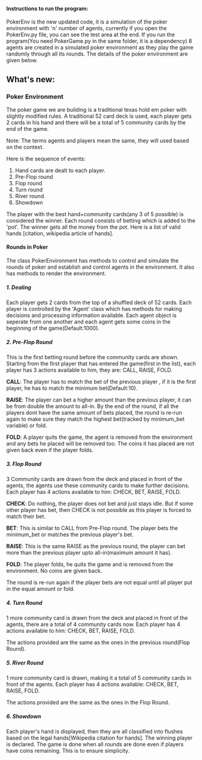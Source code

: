 #### Instructions to run the program:


PokerEnv is the new updated code, it is a simulation of the poker environment with 'n' number of agents, currently if you open the PokerEnv.py file, you can see the test area at the end. If you run the program(You need PokerGame.py in the same folder, it is a dependency) 8 agents are created in a simulated poker environment as they play the game randomly through all its rounds.
The details of the poker environment are given below.







## What's new:

### Poker Environment


The poker game we are building is a traditional texas hold em poker with slightly modified rules. A traditional 52 card deck is used, each player gets 2 cards in his hand and there will be a total of 5 community cards by the end of the game. 

Note: The terms agents and players mean the same, they will used based on the context.

Here is the sequence of events:

1. Hand cards are dealt to each player.
2. Pre-Flop round
3. Flop round
4. Turn round
5. River round
6. Showdown

The player with the best hand+community cards(any 3 of 5 possible) is considered the winner. Each round consists of betting which is added to the 'pot'. The winner gets all the money from the pot. Here is a list of valid hands [citation, wikipedia article of hands].

#### Rounds in Poker

The class PokerEnvironment has methods to control and simulate the rounds of poker and establish and control agents in the environment. It also has methods to render the environment. 


##### 1. Dealing

Each player gets 2 cards from the top of a shuffled deck of 52 cards. Each player is controlled by the 'Agent' class which has methods for making decisions and processing information available. Each agent object is seperate from one another and each agent gets some coins in the beginning of the game(Default:1000).

##### 2. Pre-Flop Round

This is the first betting round before the community cards are shown. Starting from the first player that has entered the game(first in the list), each player has 3 actions available to him, they are: CALL, RAISE, FOLD.

**CALL**: The player has to match the bet of the previous player , if it is the first player, he has to match the minimum bet(Default:10).

**RAISE**: The player can bet a higher amount than the previous player, it can be from double the amount to all-in.
By the end of the round, if all the players dont have the same amount of bets placed, the round is re-run again to make sure they match the highest bet(tracked by minimum_bet variable) or fold.

**FOLD**: A player quits the game, the agent is removed from the environment and any bets he placed will be removed too. The coins it has placed are not given back even if the player folds.

##### 3. Flop Round

3 Community cards are drawn from the deck and placed in front of the agents, the agents use these community cards to make further decisions. Each player has 4 actions available to him: CHECK, BET, RAISE, FOLD.

**CHECK**: Do nothing, the player does not bet and just stays idle. But if some other player has bet, then CHECK is not possible as this player is forced to match their bet.

**BET**: This is similar to CALL from Pre-Flop round. The player bets the minimum_bet or matches the previous player's bet.

**RAISE**: This is the same RAISE as the previous round, the player can bet more than the previous player upto all-in(maximum amount it has).

**FOLD**: The player folds, he quits the game and is removed from the environment. No coins are given back.

The round is re-run again if the player bets are not equal until all player put in the equal amount or fold.

##### 4. Turn Round

1 more community card is drawn from the deck and placed in front of the agents, there are a total of 4 community cards now. Each player has 4 actions available to him: CHECK, BET, RAISE, FOLD.

The actions provided are the same as the ones in the previous round(Flop Round). 

##### 5. River Round

1 more community card is drawn, making it a total of 5 community cards in front of the agents. Each player has 4 actions available: CHECK, BET, RAISE, FOLD.

The actions provided are the same as the ones in the Flop Round.

##### 6. Showdown

Each player's hand is displayed, then they are all classified into flushes based on the legal hands[Wikipedia citation for hands].
The winning player is declared.
The game is done when all rounds are done even if players have coins remaining. This is to ensure simplicity.



















